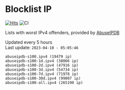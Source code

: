 # Blocklist IP

[![Hits](https://hits.seeyoufarm.com/api/count/incr/badge.svg?url=https%3A%2F%2Fgithub.com%2Fborestad%2Fblocklist-ip%2F&count_bg=%2379C83D&title_bg=%23555555&icon=&icon_color=%23E7E7E7&title=hits&edge_flat=false)](https://hits.seeyoufarm.com)  ![CI](https://img.shields.io/github/workflow/status/borestad/blocklist-ip/CI?style=flat-square)

Lists with worst IPv4 offenders, provided by [AbuseIPDB](https://www.abuseipdb.com/)

<!-- FOOTER-PLACEHOLDER -->
Updated every 5 hours<br>
Last update: `2023-04-10 - 05:05:46`
```
abuseipdb-s100.ipv4 (19479 ip)
abuseipdb-s100-1d.ipv4 (38066 ip)
abuseipdb-s100-2d.ipv4 (47916 ip)
abuseipdb-s100-3d.ipv4 (54734 ip)
abuseipdb-s100-7d.ipv4 (71978 ip)
abuseipdb-s100-30d.ipv4 (99007 ip)
abuseipdb-s100-all.ipv4 (265190 ip)
```
